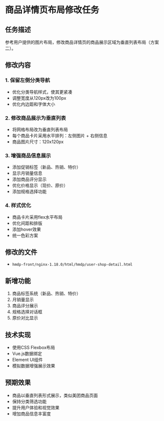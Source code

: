 # 商品详情页布局修改任务

## 任务描述
参考用户提供的图片布局，修改商品详情页的商品展示区域为垂直列表布局（方案二）。

## 修改内容

### 1. 保留左侧分类导航
- 优化分类导航样式，使其更紧凑
- 调整宽度从120px改为100px
- 优化内边距和字体大小

### 2. 修改商品展示为垂直列表
- 将网格布局改为垂直列表布局
- 每个商品卡片采用水平排列：左侧图片 + 右侧信息
- 商品图片尺寸：120x120px

### 3. 增强商品信息展示
- 添加促销标签（新品、热销、特价）
- 显示月销量信息
- 添加商品评分显示
- 优化价格显示（现价、原价）
- 添加规格选择功能

### 4. 样式优化
- 商品卡片采用flex水平布局
- 优化间距和排版
- 添加hover效果
- 统一色彩方案

## 修改的文件
- `hmdp-front/nginx-1.18.0/html/hmdp/user-shop-detail.html`

## 新增功能
1. 商品标签系统（新品、热销、特价）
2. 月销量显示
3. 商品评分展示
4. 规格选择对话框
5. 原价对比显示

## 技术实现
- 使用CSS Flexbox布局
- Vue.js数据绑定
- Element UI组件
- 模拟数据增强展示效果

## 预期效果
- 商品以垂直列表形式展示，类似美团商品页面
- 保持分类筛选功能
- 提升用户体验和视觉效果
- 增加商品信息丰富度
